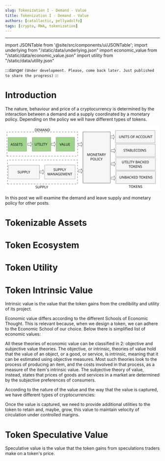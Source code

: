 ```yaml
---
slug: Tokenization I - Demand - Value
title: Tokenization I - Demand - Value
authors: [catallactic, pellyadolfo]
tags: [crypto, RWA, tokenization]
---
```

---

import JSONTable from '@site/src/components/ui/JSONTable';
import underlying from "/static/data/underlying.json"
import economic_value from "/static/data/economic_value.json"
import utility from "/static/data/utility.json"

:::danger
`(Under development. Please, come back later. Just published to share the progress)`
:::

# Introduction

The nature, behaviour and price of a cryptocurrency is determined by the interaction between a demand and a supply coordinated by a monetary policy. Depending on the policy we will have different types of tokens.

![Supply Definition Monetary Policies](./tokenization_value.svg)

In this post we will examine the demand and leave supply and monetary policy for other posts.

<!-- truncate -->

# Tokenizable Assets

<JSONTable theadData={Object.keys(underlying[0])} tbodyData={underlying}/>

# Token Ecosystem


# Token Utility

<JSONTable theadData={Object.keys(utility[0])} tbodyData={utility}/>


# Token Intrinsic Value

Intrinsic value is the value that the token gains from the credibility and utility of its project.

Economic value differs according to the different Schools of Economic Thought. This is relevant because, when we design a token, we can adhere to the Economic School of our choice. Below there is simplified list of economic values:

<JSONTable theadData={Object.keys(economic_value[0])} tbodyData={economic_value}/>

All these theories of economic value can be classified in 2: objective and subjective value theories. The objective, or intrinsic, theories of value hold that the value of an object, or a good, or service, is intrinsic, meaning that it can be estimated using objective measures. Most such theories look to the process of producing an item, and the costs involved in that process, as a measure of the item's intrinsic value. The subjective theory of value, instead, states that prices of goods and services in a market are determined by the subjective preferences of consumers.

According to the nature of the value and the way that the value is captured, we have different types of cryptocurrencies:



Once the value is captured, we need to provide additional utilities to the token to retain and, maybe, grow, this value to maintain velocity of circulation under controlled margins.

# Token Speculative Value

Speculative value is the value that the token gains from speculations traders make on a token's price.